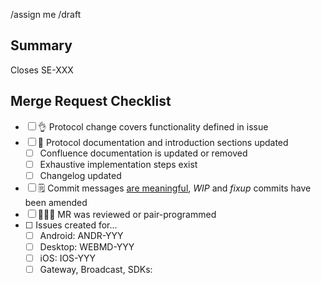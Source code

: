 /assign me
/draft

## Summary

<!-- More details here if necessary -->

Closes SE-XXX <!-- If this MR does not close the given ticket, please use "Related to" instead of "Closes" -->

## Merge Request Checklist

- [ ] 👌 Protocol change covers functionality defined in issue
- [ ] 📝 Protocol documentation and introduction sections updated
  - [ ] Confluence documentation is updated or removed
  - [ ] Exhaustive implementation steps exist
  - [ ] Changelog updated
- [ ] 🗒️ Commit messages [are meaningful](https://cbea.ms/git-commit/), *WIP* and *fixup* commits have been amended
- [ ] 🧑‍🦱🧑 MR was reviewed or pair-programmed
- [ ] <!-- Optional --> Issues created for...
  - [ ] Android: ANDR-YYY
  - [ ] Desktop: WEBMD-YYY
  - [ ] iOS: IOS-YYY
  - [ ] Gateway, Broadcast, SDKs:
